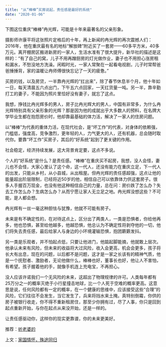 ```yaml
---
title: "从“棒棒”买房说起，责任感是最好的系统"
date: "2020-01-06"
---
```


  

  

下图这位重庆“棒棒”冉光辉，可能是十年来最著名的父亲形象。

  

  

  

  

  

  

摄影师许康平将这张照片定格后的十年，再上新闻的冉光辉的再次震撼人们：2016年，他在重庆最有名的地标“解放碑”附近买了一套房——60多平方米，40多万元。离开棚房区搬进新房的一家人，生活水准有了很大提升，新华社的描述是这样的：“有了自己的窝，儿子不用再蹭厨房的灯光做作业，妻子也不用担心涨房租和漏水，不愁没地方洗澡。闲暇时光，一家人常聚在一起看电视剧，儿子时常帮爸爸捶捶背，家的温暖让冉师傅很快忘记了一天的疲惫。”

  

  

  

买房的钱，以及房贷，一半靠冉光辉的“扛出来”，除了春节休息半个月，他十年如一日，每天清晨五六点出门，下午五六点回家，一天扛货量一吨。另一半，靠辛勤打工的妻子，不能因为照片里恰好没有妻子，就忘了这点。

  

  

  

我想，挣钱比冉光辉多的男人，房子比冉光辉大的男人，中国有非常多，为什么冉光辉特别具有父亲形象的光辉？那是因为他的成就出乎大多数人的预料，在名牌大学毕业生都在抱怨房价时，他却靠最基础的体力活，解决了一家人的住房问题。

  

  

  

以“棒棒”为代表的重体力活，在现代社会，是“坏工作”的代表，对身体的依赖强，门槛低，强度高，竞争激烈，更年轻的人，力气更大的人，还有机器，总会随时取代你。要靠“坏工作”买房子，其后的“好系统”起到了更关键的作用。

  

  

  

社会稳定，经济持续发展，这大背景肯定要，这点不多说。

  

  

  

个人的“好系统”是什么？是责任感。“棒棒”在重庆买不起房，我想，没人会怪，妻儿也不会怪，大家心里认了这个命，这一代人，还没有能力在重庆立足，下一代人的出发，只能从乡村，从小县城，从出租屋。但冉光辉的责任感超强，这点让他的能量超出阶层限制，已经将近50岁的他，相信自己可以依靠体力供这套房子。很多人手握百万现金，也没有他这种相信自己的力量，总在问：房价跌了怎么办？失去工作怎么办？生病怎么办？从而宁愿让家人无立足之地。冉光辉没想这些？不可能，是人都会想。

  

  

  

冉光辉有一丝一毫这种胆怯与犹豫，他就不可能有房子。

  

  

  

未来是有不确定性的，在对待这点上，区分出了两类人，一类是恐惧者，你给他再多，他也恐惧，甚至给他越多，他越恐惧，他总认为不确定性将剥夺他的一切，他们将失去责任感，最后给家人与身边的小环境灌输恐惧，抱团簌簌发抖。

  

  

  

另一类是乐观者，并不怕起点低，只要让他进门，他踮起脚能摘，他就敢上层次。他承认未来有风险，但未来的收益将大过风险，收入会更高，机会会更多，孩子将长大有出息，现在的问题，以后都不是问题，这才是一家之长该有的精神气质，他是一个抚慰者、激励者，无论他做什么，棒棒也好，董事长也好，他让人不害怕，有希望。孩子握着他的手，就像手机连上充电宝，不再担心。

  

  

  

没人应该许诺我们一个无风险的未来，这超出了物理规律的许可。人类每年都有25万分之一的概率灭绝于小行星撞击地球，比一个人死于空难的概率更高。这意思是说，任何风险都有一定的概率，在一个健康的思维中，应该接受这些“合理”的风险，它们往往不会发生，当它发生了，兵来将挡水来土掩。真特别倒霉，你供的房子被银行收走，你不得不重新租房住，那至少你拥有过，尽了人事，你只是回到起点重新开始，与你在起点从来没开始，还是一样的。

  

  

  

让责任感驱动你，这样你的现实更靠谱，你的未来更美好。

  

  

  

推荐：[听老婆的](http://mp.weixin.qq.com/s?__biz=MjM5NDU0Mjk2MQ==&mid=2651623413&idx=1&sn=edd3cb743e19033dd775412813a6314c&chksm=bd7e0beb8a0982fdf42398476fa986c7a560044d62efc55c54fa5ebcd2b4a76fc8d992ef0a87&scene=21#wechat_redirect)  

  

上文：[家国情怀，殊途同归](http://mp.weixin.qq.com/s?__biz=MjM5NDU0Mjk2MQ==&mid=2651636983&idx=1&sn=5bd909fe3677c741748dca2255b566df&chksm=bd7e40e98a09c9ff300c54f588c13673977fd29587dcb10146f0e5afc361f4f08ead4b33d4c1&scene=21#wechat_redirect)
